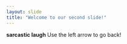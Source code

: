 ```yaml
---
layout: slide
title: "Welcome to our second slide!"
---
```

**sarcastic laugh**
Use the left arrow to go back!
